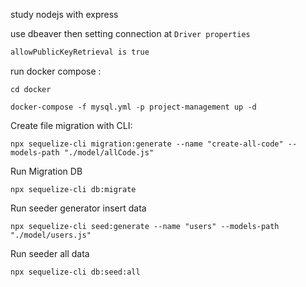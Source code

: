 study nodejs with express

use dbeaver then setting connection at `Driver properties`

```bash
allowPublicKeyRetrieval is true
```

run docker compose :

`cd docker`

`docker-compose -f mysql.yml -p project-management up -d`

Create file migration with CLI:

```
npx sequelize-cli migration:generate --name "create-all-code" --models-path "./model/allCode.js"
```

Run Migration DB

```
npx sequelize-cli db:migrate
```

Run seeder generator insert data

```
npx sequelize-cli seed:generate --name "users" --models-path "./model/users.js"
```

Run seeder all data

```
npx sequelize-cli db:seed:all
```
